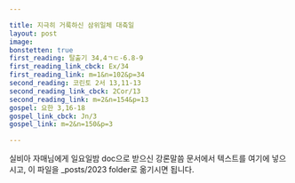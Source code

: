 ```yaml
---

title: 지극히 거룩하신 삼위일체 대축일
layout: post 
image: 
bonstetten: true
first_reading: 탈출기 34,4ㄱㄷ-6.8-9
first_reading_link_cbck: Ex/34
first_reading_link: m=1&n=102&p=34
second_reading: 코린토 2서 13,11-13
second_reading_link_cbck: 2Cor/13
second_reading_link: m=2&n=154&p=13
gospel: 요한 3,16-18
gospel_link_cbck: Jn/3
gospel_link: m=2&n=150&p=3 

---
```



실비아 자매님에게 일요일밤 doc으로 받으신
강론말씀 문서에서
텍스트를 여기에 넣으시고,
이 파일을 _posts/2023 folder로 옮기시면 됩니다.
